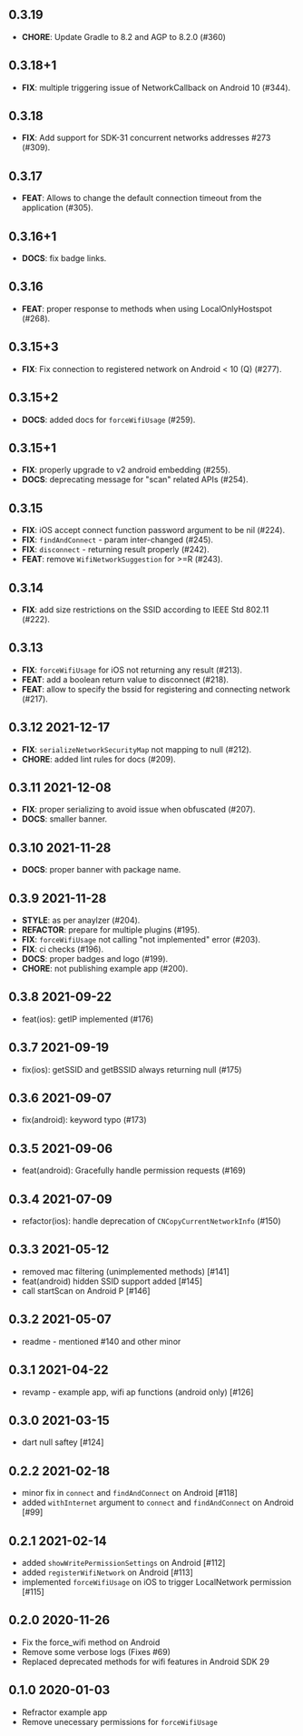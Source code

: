 ## 0.3.19

 - **CHORE**: Update Gradle to 8.2 and AGP to 8.2.0 (#360)

## 0.3.18+1

 - **FIX**: multiple triggering issue of NetworkCallback on Android 10 (#344).

## 0.3.18

 - **FIX**: Add support for SDK-31 concurrent networks addresses #273 (#309).

## 0.3.17

 - **FEAT**: Allows to change the default connection timeout from the application (#305).

## 0.3.16+1

 - **DOCS**: fix badge links.

## 0.3.16

 - **FEAT**: proper response to methods when using LocalOnlyHostspot (#268).

## 0.3.15+3

 - **FIX**: Fix connection to registered network on Android < 10 (Q) (#277).

## 0.3.15+2

 - **DOCS**: added docs for `forceWifiUsage` (#259).

## 0.3.15+1

 - **FIX**: properly upgrade to v2 android embedding (#255).
 - **DOCS**: deprecating message for "scan" related APIs (#254).

## 0.3.15

 - **FIX**: iOS accept connect function password argument to be nil (#224).
 - **FIX**: `findAndConnect` - param inter-changed (#245).
 - **FIX**: `disconnect` - returning result properly  (#242).
 - **FEAT**: remove `WifiNetworkSuggestion` for >=R (#243).

## 0.3.14

 - **FIX**: add size restrictions on the SSID according to IEEE Std 802.11 (#222).

## 0.3.13

 - **FIX**: `forceWifiUsage` for iOS not returning any result (#213).
 - **FEAT**: add a boolean return value to disconnect (#218).
 - **FEAT**: allow to specify the bssid for registering and connecting network (#217).

## 0.3.12 2021-12-17

 - **FIX**: `serializeNetworkSecurityMap` not mapping to null (#212).
 - **CHORE**: added lint rules for docs (#209).

## 0.3.11 2021-12-08

 - **FIX**: proper serializing to avoid issue when obfuscated (#207).
 - **DOCS**: smaller banner.

## 0.3.10 2021-11-28

 - **DOCS**: proper banner with package name.

## 0.3.9 2021-11-28

 - **STYLE**: as per anaylzer (#204).
 - **REFACTOR**: prepare for multiple plugins (#195).
 - **FIX**: `forceWifiUsage` not calling "not implemented" error (#203).
 - **FIX**: ci checks (#196).
 - **DOCS**: proper badges and logo (#199).
 - **CHORE**: not publishing example app (#200).

## 0.3.8 2021-09-22

* feat(ios): getIP implemented (#176)

## 0.3.7 2021-09-19

* fix(ios): getSSID and getBSSID always returning null (#175)

## 0.3.6 2021-09-07

* fix(android): keyword typo (#173)

## 0.3.5 2021-09-06

* feat(android): Gracefully handle permission requests (#169)

## 0.3.4 2021-07-09

* refactor(ios): handle deprecation of `CNCopyCurrentNetworkInfo` (#150)

## 0.3.3 2021-05-12

* removed mac filtering (unimplemented methods) [#141]
* feat(android) hidden SSID support added [#145]
* call startScan on Android P [#146]

## 0.3.2 2021-05-07

* readme - mentioned #140 and other minor

## 0.3.1 2021-04-22

* revamp - example app, wifi ap functions (android only) [#126]

## 0.3.0 2021-03-15

* dart null saftey [#124]

## 0.2.2 2021-02-18

* minor fix in `connect` and `findAndConnect` on Android [#118]
* added `withInternet` argument to `connect` and `findAndConnect` on Android [#99]

## 0.2.1 2021-02-14

* added `showWritePermissionSettings` on Android [#112]
* added `registerWifiNetwork` on Android [#113]
* implemented `forceWifiUsage` on iOS to trigger LocalNetwork permission [#115]

## 0.2.0 2020-11-26

* Fix the force_wifi method on Android
* Remove some verbose logs (Fixes #69)
* Replaced deprecated methods for wifi features in Android SDK 29

## 0.1.0 2020-01-03

* Refractor example app
* Remove unecessary permissions for `forceWifiUsage`
